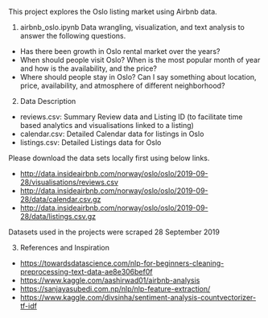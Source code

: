 This project explores the Oslo listing market using Airbnb data.

1. airbnb_oslo.ipynb
Data wrangling, visualization, and text analysis to answer the following questions.
- Has there been growth in Oslo rental market over the years?
- When should people visit Oslo? When is the most popular month of year and how is the availability, and the price?
- Where should people stay in Oslo? Can I say something about location, price, availability, and atmosphere of different neighborhood?

2. Data
Description
- reviews.csv: Summary Review data and Listing ID (to facilitate time based analytics and visualisations linked to a listing)
- calendar.csv: Detailed Calendar data for listings in Oslo
- listings.csv: Detailed Listings data for Oslo

Please download the data sets locally first using below links. 
- http://data.insideairbnb.com/norway/oslo/oslo/2019-09-28/visualisations/reviews.csv
- http://data.insideairbnb.com/norway/oslo/oslo/2019-09-28/data/calendar.csv.gz
- http://data.insideairbnb.com/norway/oslo/oslo/2019-09-28/data/listings.csv.gz

Datasets used in the projects were scraped 28 September 2019

3. References and Inspiration
- https://towardsdatascience.com/nlp-for-beginners-cleaning-preprocessing-text-data-ae8e306bef0f
- https://www.kaggle.com/aashirwad01/airbnb-analysis
- https://sanjayasubedi.com.np/nlp/nlp-feature-extraction/
- https://www.kaggle.com/divsinha/sentiment-analysis-countvectorizer-tf-idf
